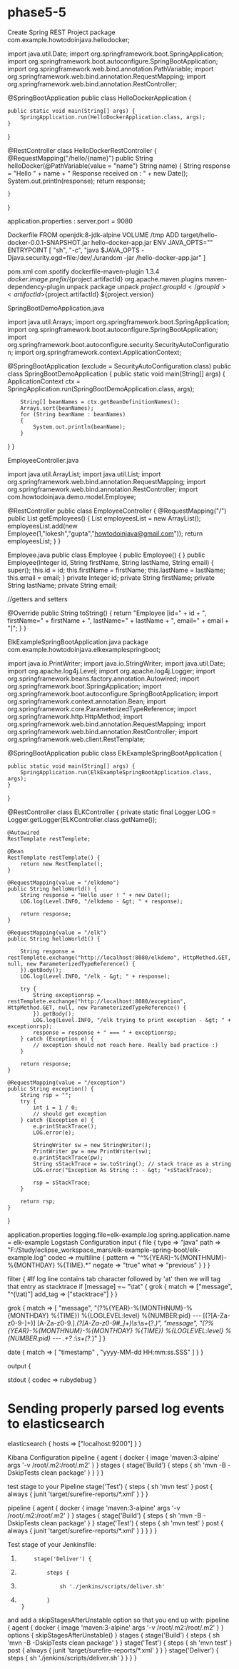 # phase5-5

Create Spring REST Project
package com.example.howtodoinjava.hellodocker;
 
import java.util.Date;
import org.springframework.boot.SpringApplication;
import org.springframework.boot.autoconfigure.SpringBootApplication;
import org.springframework.web.bind.annotation.PathVariable;
import org.springframework.web.bind.annotation.RequestMapping;
import org.springframework.web.bind.annotation.RestController;
 
@SpringBootApplication
public class HelloDockerApplication {
 
    public static void main(String[] args) {
        SpringApplication.run(HelloDockerApplication.class, args);
    }
}
 
@RestController
class HelloDockerRestController {
    @RequestMapping("/hello/{name}")
    public String helloDocker(@PathVariable(value = "name") String name) {
        String response = "Hello " + name + " Response received on : " + new Date();
System.out.println(response);
        return response;
 
    }
}

application.properties :
server.port = 9080

Dockerfile
FROM openjdk:8-jdk-alpine
VOLUME /tmp
ADD target/hello-docker-0.0.1-SNAPSHOT.jar hello-docker-app.jar
ENV JAVA_OPTS=""
ENTRYPOINT [ "sh", "-c", "java $JAVA_OPTS -Djava.security.egd=file:/dev/./urandom -jar /hello-docker-app.jar" ]

pom.xml 
<plugin>
    <groupId>com.spotify</groupId>
    <artifactId>dockerfile-maven-plugin</artifactId>
    <version>1.3.4</version>
    <configuration>
        <repository>${docker.image.prefix}/${project.artifactId}</repository>
    </configuration>
</plugin>
<plugin>
    <groupId>org.apache.maven.plugins</groupId>
<artifactId>maven-dependency-plugin</artifactId>
    <executions>
        <execution>
            <id>unpack</id>
            <phase>package</phase>
            <goals>
                <goal>unpack</goal>
            </goals>
            <configuration>
                <artifactItems>
                    <artifactItem>
                        <groupId>${project.groupId}</groupId>
                        <artifactId>${project.artifactId}</artifactId>
                        <version>${project.version}</version>
                    </artifactItem>
                </artifactItems>
            </configuration>
        </execution>
    </executions>
</plugin>

SpringBootDemoApplication.java

import java.util.Arrays;
import org.springframework.boot.SpringApplication;
import org.springframework.boot.autoconfigure.SpringBootApplication;
import org.springframework.boot.autoconfigure.security.SecurityAutoConfiguration;
import org.springframework.context.ApplicationContext;
 
@SpringBootApplication (exclude = SecurityAutoConfiguration.class)
public class SpringBootDemoApplication {
   public static void main(String[] args) 
   {
      ApplicationContext ctx = SpringApplication.run(SpringBootDemoApplication.class, args);
 
        String[] beanNames = ctx.getBeanDefinitionNames();
        Arrays.sort(beanNames);
        for (String beanName : beanNames) 
        {
            System.out.println(beanName);
        }
   }
}

EmployeeController.java

import java.util.ArrayList;
import java.util.List;
import org.springframework.web.bind.annotation.RequestMapping;
import org.springframework.web.bind.annotation.RestController;
import com.howtodoinjava.demo.model.Employee;
 
@RestController
public class EmployeeController 
{
   @RequestMapping("/")
    public List<Employee> getEmployees() 
{
      List<Employee> employeesList = new ArrayList<Employee>();
      employeesList.add(new Employee(1,"lokesh","gupta","howtodoinjava@gmail.com"));
      return employeesList;
    }
}

Employee.java
public class Employee {
   public Employee() {
   }
   public Employee(Integer id, String firstName, String lastName, String email) {
      super();
      this.id = id;
      this.firstName = firstName;
      this.lastName = lastName;
      this.email = email;
   }
private Integer id;
   private String firstName;
   private String lastName;
   private String email;
    
   //getters and setters
 
   @Override
   public String toString() {
      return "Employee [id=" + id + ", firstName=" + firstName
            + ", lastName=" + lastName + ", email=" + email + "]";
   }
}

ElkExampleSpringBootApplication.java
package com.example.howtodoinjava.elkexamplespringboot;
 
import java.io.PrintWriter;
import java.io.StringWriter;
import java.util.Date;
import org.apache.log4j.Level;
import org.apache.log4j.Logger;
import org.springframework.beans.factory.annotation.Autowired;
import org.springframework.boot.SpringApplication;
import org.springframework.boot.autoconfigure.SpringBootApplication;
import org.springframework.context.annotation.Bean;
import org.springframework.core.ParameterizedTypeReference;
import org.springframework.http.HttpMethod;
import org.springframework.web.bind.annotation.RequestMapping;
import org.springframework.web.bind.annotation.RestController;
import org.springframework.web.client.RestTemplate;
 
@SpringBootApplication
public class ElkExampleSpringBootApplication {
 
    public static void main(String[] args) {
        SpringApplication.run(ElkExampleSpringBootApplication.class, args);
    }
}
 
@RestController
class ELKController {
    private static final Logger LOG = Logger.getLogger(ELKController.class.getName());
 
    @Autowired
    RestTemplate restTemplete;
 
    @Bean
    RestTemplate restTemplate() {
        return new RestTemplate();
    }
 
    @RequestMapping(value = "/elkdemo")
    public String helloWorld() {
        String response = "Hello user ! " + new Date();
        LOG.log(Level.INFO, "/elkdemo - &gt; " + response);
 
        return response;
    }
 
    @RequestMapping(value = "/elk")
    public String helloWorld1() {
 
        String response = restTemplete.exchange("http://localhost:8080/elkdemo", HttpMethod.GET, null, new ParameterizedTypeReference() {
        }).getBody();
        LOG.log(Level.INFO, "/elk - &gt; " + response);
 
        try {
            String exceptionrsp = restTemplete.exchange("http://localhost:8080/exception", HttpMethod.GET, null, new ParameterizedTypeReference() {
            }).getBody();
            LOG.log(Level.INFO, "/elk trying to print exception - &gt; " + exceptionrsp);
            response = response + " === " + exceptionrsp;
        } catch (Exception e) {
            // exception should not reach here. Really bad practice :)
        }
 
        return response;
    }
 
    @RequestMapping(value = "/exception")
    public String exception() {
        String rsp = "";
        try {
            int i = 1 / 0;
            // should get exception
        } catch (Exception e) {
            e.printStackTrace();
            LOG.error(e);
             
            StringWriter sw = new StringWriter();
            PrintWriter pw = new PrintWriter(sw);
            e.printStackTrace(pw);
            String sStackTrace = sw.toString(); // stack trace as a string
            LOG.error("Exception As String :: - &gt; "+sStackTrace);
             
            rsp = sStackTrace;
        }
 
        return rsp;
    }
}

application.properties
logging.file=elk-example.log
spring.application.name = elk-example
Logstash Configuration
input {
  file {
    type => "java"
    path => "F:/Study/eclipse_workspace_mars/elk-example-spring-boot/elk-example.log"
    codec => multiline {
      pattern => "^%{YEAR}-%{MONTHNUM}-%{MONTHDAY} %{TIME}.*"
      negate => "true"
      what => "previous"
    }
  }
}
 
filter {
  #If log line contains tab character followed by 'at' then we will tag that entry as stacktrace
  if [message] =~ "\tat" {
    grok {
      match => ["message", "^(\tat)"]
      add_tag => ["stacktrace"]
    }
  }
 
 grok {
    match => [ "message", 
               "(?<timestamp>%{YEAR}-%{MONTHNUM}-%{MONTHDAY} %{TIME})  %{LOGLEVEL:level} %{NUMBER:pid} --- \[(?<thread>[A-Za-z0-9-]+)\] [A-Za-z0-9.]*\.(?<class>[A-Za-z0-9#_]+)\s*:\s+(?<logmessage>.*)",
               "message",
               "(?<timestamp>%{YEAR}-%{MONTHNUM}-%{MONTHDAY} %{TIME})  %{LOGLEVEL:level} %{NUMBER:pid} --- .+? :\s+(?<logmessage>.*)"
             ]
  }
 
  
  date {
    match => [ "timestamp" , "yyyy-MM-dd HH:mm:ss.SSS" ]
  }
}
 
output {
   
  stdout {
    codec => rubydebug
  }
 
  # Sending properly parsed log events to elasticsearch
  elasticsearch {
    hosts => ["localhost:9200"]
  }
}

Kibana Configuration
pipeline {
    agent {
        docker {
            image 'maven:3-alpine' 
            args '-v /root/.m2:/root/.m2' 
        }
    }
    stages {
        stage('Build') { 
            steps {
                sh 'mvn -B -DskipTests clean package' 
            }
      }
	    }
}

test stage to your Pipeline
	stage('Test') {
           	steps {
                sh 'mvn test'
            }
            post {
                always {
                    junit 'target/surefire-reports/*.xml'
                }
            }
        }

pipeline {
    agent {
        docker {
            image 'maven:3-alpine'
            args '-v /root/.m2:/root/.m2'
        }
    }
    stages {
        stage('Build') {
            steps {
                sh 'mvn -B -DskipTests clean package'
            }
        }
        stage('Test') { 
            steps {
                sh 'mvn test' 
            }
            post {
                always {
                    junit 'target/surefire-reports/*.xml' 
                }
		}
        }
    }
}



Test stage of your Jenkinsfile:

1.	        stage('Deliver') {
2.	            steps {
3.	                sh './jenkins/scripts/deliver.sh'
4.	            }
        }
and add a skipStagesAfterUnstable option so that you end up with:
pipeline {
    agent {
        docker {
            image 'maven:3-alpine'
            args '-v /root/.m2:/root/.m2'
        }
    }
    options {
        skipStagesAfterUnstable()
    }
    stages {
        stage('Build') {
            steps {
                sh 'mvn -B -DskipTests clean package'
            }
        }
        stage('Test') {
            steps {
                sh 'mvn test'
            }
            post {
                always {
                    junit 'target/surefire-reports/*.xml'
                }
            }
        }
        stage('Deliver') { 
            steps {
                sh './jenkins/scripts/deliver.sh' 
            }
        }
    }
}


